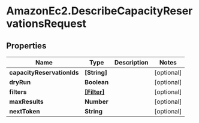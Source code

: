 # AmazonEc2.DescribeCapacityReservationsRequest

## Properties

Name | Type | Description | Notes
------------ | ------------- | ------------- | -------------
**capacityReservationIds** | **[String]** |  | [optional] 
**dryRun** | **Boolean** |  | [optional] 
**filters** | [**[Filter]**](Filter.md) |  | [optional] 
**maxResults** | **Number** |  | [optional] 
**nextToken** | **String** |  | [optional] 


